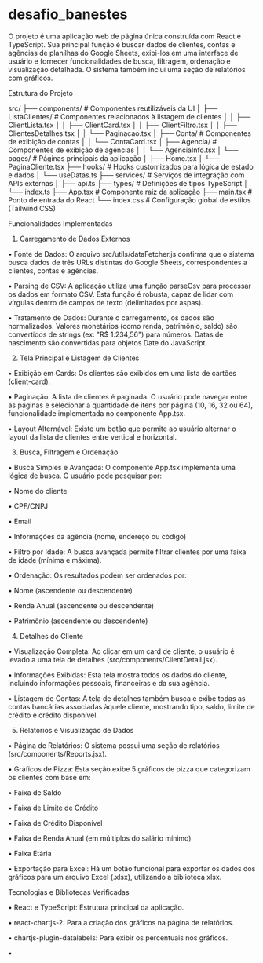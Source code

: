 # desafio_banestes
O projeto é uma aplicação web de página única construída com React e TypeScript. Sua principal função é buscar dados de clientes, contas e agências de planilhas do Google Sheets, exibi-los em uma interface de usuário e fornecer funcionalidades de busca, filtragem, ordenação e visualização detalhada. O sistema também inclui uma seção de relatórios com gráficos.

Estrutura do Projeto

src/
├── components/             # Componentes reutilizáveis da UI
│   ├── ListaClientes/      # Componentes relacionados à listagem de clientes
│   │   ├── ClientLista.tsx
│   │   ├── ClientCard.tsx
│   │   ├── ClientFiltro.tsx
│   │   ├── ClientesDetalhes.tsx
│   │   └── Paginacao.tsx
│   ├── Conta/              # Componentes de exibição de contas
│   │   └── ContaCard.tsx
│   ├── Agencia/            # Componentes de exibição de agências
│   │   └── AgenciaInfo.tsx
│   └── pages/              # Páginas principais da aplicação
│       ├── Home.tsx
│       └── PaginaCliente.tsx
├── hooks/                  # Hooks customizados para lógica de estado e dados
│   └── useDatas.ts
├── services/               # Serviços de integração com APIs externas
│   ├── api.ts
├── types/                  # Definições de tipos TypeScript
│   └── index.ts
├── App.tsx                 # Componente raiz da aplicação
├── main.tsx                # Ponto de entrada do React
└── index.css               # Configuração global de estilos (Tailwind CSS)


Funcionalidades Implementadas 

1. Carregamento de Dados Externos

•
Fonte de Dados: O arquivo src/utils/dataFetcher.js confirma que o sistema busca dados de três URLs distintas do Google Sheets, correspondentes a clientes, contas e agências.

•
Parsing de CSV: A aplicação utiliza uma função parseCsv para processar os dados em formato CSV. Esta função é robusta, capaz de lidar com vírgulas dentro de campos de texto (delimitados por aspas).

•
Tratamento de Dados: Durante o carregamento, os dados são normalizados. Valores monetários (como renda, patrimônio, saldo) são convertidos de strings (ex: "R$ 1.234,56") para números. Datas de nascimento são convertidas para objetos Date do JavaScript.

2. Tela Principal e Listagem de Clientes

•
Exibição em Cards: Os clientes são exibidos em uma lista de cartões (client-card).

•
Paginação: A lista de clientes é paginada. O usuário pode navegar entre as páginas e selecionar a quantidade de itens por página (10, 16, 32 ou 64), funcionalidade implementada no componente App.tsx.

•
Layout Alternável: Existe um botão que permite ao usuário alternar o layout da lista de clientes entre vertical e horizontal.

3. Busca, Filtragem e Ordenação

•
Busca Simples e Avançada: O componente App.tsx implementa uma lógica de busca. O usuário pode pesquisar por:

•
Nome do cliente

•
CPF/CNPJ

•
Email

•
Informações da agência (nome, endereço ou código)


•
Filtro por Idade: A busca avançada permite filtrar clientes por uma faixa de idade (mínima e máxima).

•
Ordenação: Os resultados podem ser ordenados por:

•
Nome (ascendente ou descendente)

•
Renda Anual (ascendente ou descendente)

•
Patrimônio (ascendente ou descendente)



4. Detalhes do Cliente

•
Visualização Completa: Ao clicar em um card de cliente, o usuário é levado a uma tela de detalhes (src/components/ClientDetail.jsx).

•
Informações Exibidas: Esta tela mostra todos os dados do cliente, incluindo informações pessoais, financeiras e da sua agência.

•
Listagem de Contas: A tela de detalhes também busca e exibe todas as contas bancárias associadas àquele cliente, mostrando tipo, saldo, limite de crédito e crédito disponível.

5. Relatórios e Visualização de Dados

•
Página de Relatórios: O sistema possui uma seção de relatórios (src/components/Reports.jsx).

•
Gráficos de Pizza: Esta seção exibe 5 gráficos de pizza que categorizam os clientes com base em:

•
Faixa de Saldo

•
Faixa de Limite de Crédito

•
Faixa de Crédito Disponível

•
Faixa de Renda Anual (em múltiplos do salário mínimo)

•
Faixa Etária


•
Exportação para Excel: Há um botão funcional para exportar os dados dos gráficos para um arquivo Excel (.xlsx), utilizando a biblioteca xlsx.

Tecnologias e Bibliotecas Verificadas

•
React e TypeScript: Estrutura principal da aplicação.

•
react-chartjs-2: Para a criação dos gráficos na página de relatórios.

•
chartjs-plugin-datalabels: Para exibir os percentuais nos gráficos.

•


